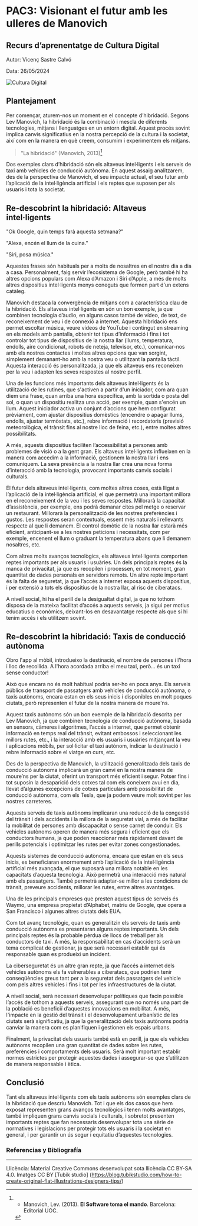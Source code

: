 # PAC3: Visionant el futur amb les ulleres de Manovich

## Recurs d’aprenentatge de Cultura Digital

Autor: Vicenç Sastre Calvó

Data: 26/05/2024

![Cultura Digital](https://miro.medium.com/max/1400/0*9PyyNvrO2PcD3KuU.png) 


## Plantejament

Per començar, aturem-nos un moment en el concepte d’hibridació. Segons Lev Manovich, la hibridació és la combinació i mescla de diferents tecnologies, mitjans i llenguatges en un entorn digital. Aquest procés sovint implica canvis significatius en la nostra percepció de la cultura i la societat, així com en la manera en què creem, consumim i experimentem els mitjans.

> "La hibridació" (Manovich, 2013)[^1]

Dos exemples clars d’hibridació són els altaveus intel·ligents i els serveis de taxi amb vehicles de conducció autònoma. En aquest assaig analitzarem, des de la perspectiva de Manovich, el seu impacte actual, el seu futur amb l’aplicació de la intel·ligència artificial i els reptes que suposen per als usuaris i tota la societat.

## Re-descobrint la hibridació: Altaveus intel·ligents

"Ok Google, quin temps farà aquesta setmana?"

"Alexa, encén el llum de la cuina."

"Siri, posa música."

Aquestes frases són habituals per a molts de nosaltres en el nostre dia a dia a casa. Personalment, faig servir l’ecosistema de Google, però també hi ha altres opcions populars com Alexa d’Amazon i Siri d’Apple, a més de molts altres dispositius intel·ligents menys coneguts que formen part d'un extens catàleg.

Manovich destaca la convergència de mitjans com a característica clau de la hibridació. Els altaveus intel·ligents en són un bon exemple, ja que combinen tecnologia d’àudio, en alguns casos també de vídeo, de text, de reconeixement de veu i de connexió a internet. Aquesta hibridació ens permet escoltar música, veure vídeos de YouTube i contingut en streaming en els models amb pantalla, obtenir tot tipus d’informació i fins i tot controlar tot tipus de dispositius de la nostra llar (llums, temperatura, endolls, aire condicionat, robots de neteja, televisor, etc.), comunicar-nos amb els nostres contactes i moltes altres opcions que van sorgint, simplement demanant-ho amb la nostra veu o utilitzant la pantalla tàctil. Aquesta interacció és personalitzada, ja que els altaveus ens reconeixen per la veu i adapten les seves respostes al nostre perfil.

Una de les funcions més importants dels altaveus intel·ligents és la utilització de les rutines, que s'activen a partir d'un iniciador, com ara quan diem una frase, quan arriba una hora específica, amb la sortida o posta del sol, o quan un dispositiu realitza una acció, per exemple, quan s'encén un llum. Aquest iniciador activa un conjunt d’accions que hem configurat prèviament, com ajustar dispositius domèstics (encendre o apagar llums, endolls, ajustar termòstats, etc.), rebre informació i recordatoris (previsió meteorològica, el trànsit fins al nostre lloc de feina, etc.), entre moltes altres possibilitats.

A més, aquests dispositius faciliten l’accessibilitat a persones amb problemes de visió o a la gent gran. Els altaveus intel·ligents influeixen en la manera com accedim a la informació, gestionem la nostra llar i ens comuniquem. La seva presència a la nostra llar crea una nova forma d’interacció amb la tecnologia, provocant importants canvis socials i culturals.

El futur dels altaveus intel·ligents, com moltes altres coses, està lligat a l’aplicació de la intel·ligència artificial, el que permetrà una important millora en el reconeixement de la veu i les seves respostes. Millorarà la capacitat d’assistència, per exemple, ens podrà demanar cites pel metge o reservar un restaurant. Millorarà la personalització de les nostres preferències i gustos. Les respostes seran contextuals, essent més naturals i rellevants respecte al que li demanem. El control domòtic de la nostra llar estarà més eficient, anticipant-se a les nostres peticions i necessitats, com per exemple, encenent el llum o graduant la temperatura abans que li demanem nosaltres, etc.

Com altres molts avanços tecnològics, els altaveus intel·ligents comporten reptes importants per als usuaris i usuàries. Un dels principals reptes és la manca de privacitat, ja que es recopilen i processen, en tot moment, gran quantitat de dades personals en servidors remots. Un altre repte important és la falta de seguretat, ja que l’accés a internet exposa aquests dispositius, i per extensió a tots els dispositius de la nostra llar, al risc de ciberatacs.

A nivell social, hi ha el perill de la desigualtat digital, ja que no tothom disposa de la mateixa facilitat d’accés a aquests serveis, ja sigui per motius educatius o econòmics, deixant-los en desavantatge respecte als que sí hi tenim accés i els utilitzem sovint.

## Re-descobrint la hibridació: Taxis de conducció autònoma

Obro l'app al mòbil, introdueixo la destinació, el nombre de persones i l'hora i lloc de recollida. A l'hora acordada arriba el meu taxi, però... és un taxi sense conductor!

Això que encara no és molt habitual podria ser-ho en pocs anys. Els serveis públics de transport de passatgers amb vehicles de conducció autònoma, o taxis autònoms, encara estan en els seus inicis i disponibles en molt poques ciutats, però representen el futur de la nostra manera de moure'ns.

Aquest taxis autònoms són un bon exemple de la hibridació descrita per Lev Manovich, ja que combinen tecnologia de conducció autònoma, basada en sensors, càmeres i algoritmes, l’accés a internet, que permet obtenir informació en temps real del trànsit, evitant embossos i seleccionant les millors rutes, etc., i la interacció amb els usuaris i usuàries mitjançant la veu i aplicacions mòbils, per sol·licitar el taxi autònom, indicar la destinació i rebre informació sobre el viatge en curs, etc.

Des de la perspectiva de Manovich, la utilització generalitzada dels taxis de conducció autònoma implicarà un gran canvi en la nostra manera de moure’ns per la ciutat, oferint un transport més eficient i segur. Potser fins i tot suposin la desaparició dels cotxes tal com els coneixem avui en dia, llevat d’algunes excepcions de cotxes particulars amb possibilitat de conducció autònoma, com els Tesla, que ja podem veure molt sovint per les nostres carreteres.

Aquests serveis de taxis autònoms implicaran una reducció de la congestió del trànsit i dels accidents i la millora de la seguretat vial, a més de facilitar la mobilitat de persones amb discapacitat o sense carnet de conduir. Els vehicles autònoms operen de manera més segura i eficient que els conductors humans, ja que poden reaccionar més ràpidament davant de perills potencials i optimitzar les rutes per evitar zones congestionades.

Aquests sistemes de conducció autònoma, encara que estan en els seus inicis, es beneficiaran enormement amb l’aplicació de la intel·ligència artificial més avançada, el que suposarà una millora notable en les capacitats d’aquesta tecnologia. Això permetrà una interacció més natural amb els passatgers. També permetrà adaptar-se millor a les condicions de trànsit, preveure accidents, millorar les rutes, entre altres avantatges.

Una de les principals empreses que presten aquest tipus de serveis és Waymo, una empresa propietat d’Alphabet, matriu de Google, que opera a San Francisco i algunes altres ciutats dels EUA.

Com tot avanç tecnològic, quan es generalitzin els serveis de taxis amb conducció autònoma es presentaran alguns reptes importants. Un dels principals reptes és la probable pèrdua de llocs de treball per als conductors de taxi. A més, la responsabilitat en cas d’accidents serà un tema complicat de gestionar, ja que serà necessari establir qui és responsable quan es produeixi un incident.

La ciberseguretat és un altre gran repte, ja que l’accés a internet dels vehicles autònoms els fa vulnerables a ciberatacs, que podrien tenir conseqüències greus tant per a la seguretat dels passatgers del vehicle com pels altres vehicles i fins i tot per les infraestructures de la ciutat.

A nivell social, serà necessari desenvolupar polítiques que facin possible l’accés de tothom a aquests serveis, assegurant que no només una part de la població es beneficiï d’aquestes innovacions en mobilitat. A més, l'impacte en la gestió del trànsit i el desenvolupament urbanístic de les ciutats serà significatiu, ja que la generalització dels taxis autònoms podria canviar la manera com es planifiquen i gestionen els espais urbans.

Finalment, la privacitat dels usuaris també està en perill, ja que els vehicles autònoms recopilen una gran quantitat de dades sobre les rutes, preferències i comportaments dels usuaris. Serà molt important establir normes estrictes per protegir aquestes dades i assegurar-se que s’utilitzen de manera responsable i ètica.

## Conclusió

Tant els altaveus intel·ligents com els taxis autònoms són exemples clars de la hibridació que descriu Manovich. Tot i que els dos casos que hem exposat representen grans avanços tecnològics i tenen molts avantatges, també impliquen grans canvis socials i culturals, i sobretot presenten importants reptes que fan necessaris desenvolupar tota una sèrie de normatives i legislacions per protegir tots els usuaris i la societat en general, i per garantir un ús segur i equitatiu d’aquestes tecnologies.

### Referencias y Bibliografía

[^1]: * Manovich, Lev. (2013). **El Software toma el mando**. Barcelona: Editorial UOC. 


----

Llicència: Material Creative Commons desenvolupat sota llicència CC BY-SA 4.0. 
Imatges CC BY [Tubik studio]
(https://blog.tubikstudio.com/how-to-create-original-flat-illustrations-designers-tips/) 



